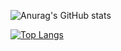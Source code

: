![Anurag's GitHub stats](https://github-readme-stats.vercel.app/api?username=austinscott444&show_icons=true&theme=dracula)

[![Top Langs](https://github-readme-stats.vercel.app/api/top-langs/?username=austinscott444&layout=compact&theme=dracula)](https://github.com/anuraghazra/github-readme-stats)
